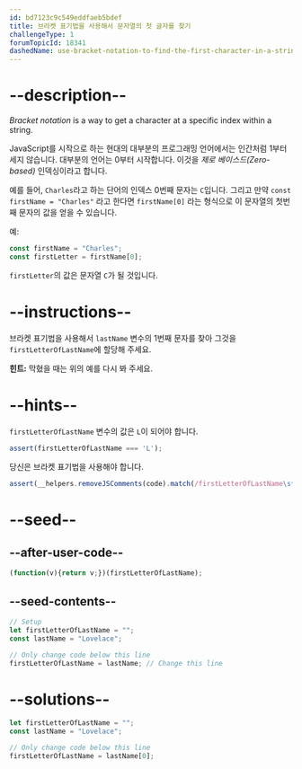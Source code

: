 ```yaml
---
id: bd7123c9c549eddfaeb5bdef
title: 브라켓 표기법을 사용해서 문자열의 첫 글자를 찾기
challengeType: 1
forumTopicId: 18341
dashedName: use-bracket-notation-to-find-the-first-character-in-a-string
---
```


# --description--

<dfn>Bracket notation</dfn> is a way to get a character at a specific index within a string.

JavaScript를 시작으로 하는 현대의 대부분의 프로그래밍 언어에서는 인간처럼 1부터 세지 않습니다. 대부분의 언어는 0부터 시작합니다. 이것을 <dfn>제로 베이스드(Zero-based)</dfn> 인덱싱이라고 합니다.

예를 들어, `Charles`라고 하는 단어의 인덱스 0번째 문자는 `C`입니다. 그리고 만약 `const firstName = "Charles"` 라고 한다면 `firstName[0]` 라는 형식으로 이 문자열의 첫번째 문자의 값을 얻을 수 있습니다.

예:

```js
const firstName = "Charles";
const firstLetter = firstName[0];
```

`firstLetter`의 값은 문자열 `C`가 될 것입니다.

# --instructions--

브라켓 표기법을 사용해서 `lastName` 변수의 1번째 문자를 찾아 그것을 `firstLetterOfLastName`에 할당해 주세요.

**힌트:** 막혔을 때는 위의 예를 다시 봐 주세요.

# --hints--

`firstLetterOfLastName` 변수의 값은 `L`이 되어야 합니다.

```js
assert(firstLetterOfLastName === 'L');
```

당신은 브라켓 표기법을 사용해야 합니다.

```js
assert(__helpers.removeJSComments(code).match(/firstLetterOfLastName\s*=\s*lastName\s*\[\s*\d\s*\]/));
```

# --seed--

## --after-user-code--

```js
(function(v){return v;})(firstLetterOfLastName);
```

## --seed-contents--

```js
// Setup
let firstLetterOfLastName = "";
const lastName = "Lovelace";

// Only change code below this line
firstLetterOfLastName = lastName; // Change this line
```

# --solutions--

```js
let firstLetterOfLastName = "";
const lastName = "Lovelace";

// Only change code below this line
firstLetterOfLastName = lastName[0];
```
